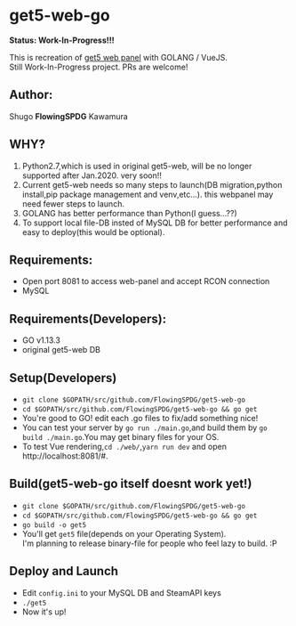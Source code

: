get5-web-go
===========================
**Status: Work-In-Progress!!!**

This is recreation of [get5 web panel](https://github.com/splewis/get5-web) with GOLANG / VueJS.  
Still Work-In-Progress project. PRs are welcome!

## Author:
Shugo **FlowingSPDG** Kawamura

## WHY?
1. Python2.7,which is used in original get5-web, will be no longer supported after Jan.2020. very soon!!
2. Current get5-web needs so many steps to launch(DB migration,python install,pip package management and venv,etc...). this webpanel may need fewer steps to launch.
3. GOLANG has better performance than Python(I guess...??)
4. To support local file-DB insted of MySQL DB for better performance and easy to deploy(this would be optional).

## Requirements:
- Open port 8081 to access web-panel and accept RCON connection
- MySQL

## Requirements(Developers):
- GO v1.13.3
- original get5-web DB

## Setup(Developers)
- ``git clone $GOPATH/src/github.com/FlowingSPDG/get5-web-go``  
- ``cd $GOPATH/src/github.com/FlowingSPDG/get5-web-go && go get``
- You're good to GO! edit each .go files to fix/add something nice!
- You can test your server by ``go run ./main.go``,and build them by ``go build ./main.go``.You may get binary files for your OS.
- To test Vue rendering,``cd ./web/``,``yarn run dev`` and open http://localhost:8081/#.  


## Build(get5-web-go itself doesnt work yet!)
- ``git clone $GOPATH/src/github.com/FlowingSPDG/get5-web-go``  
- ``cd $GOPATH/src/github.com/FlowingSPDG/get5-web-go && go get``
- ``go build -o get5``
- You'll get `get5` file(depends on your Operating System).  
I'm planning to release binary-file for people who feel lazy to build. :P

## Deploy and Launch
- Edit `config.ini` to your MySQL DB and SteamAPI keys
- `./get5`
- Now it's up!
